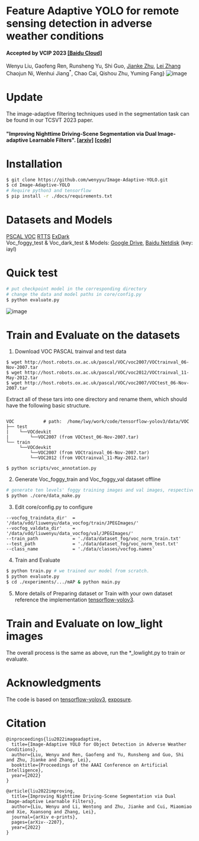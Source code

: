 # Feature Adaptive YOLO for remote sensing detection in adverse weather conditions
####  Accepted by VCIP 2023 [[Baidu Cloud]](https://pan.baidu.com/s/1636ofSq77uXaqAlRjs4HEQ?pwd=70ts) 
Wenyu Liu, Gaofeng Ren, Runsheng Yu, Shi Guo, [Jianke Zhu](https://person.zju.edu.cn/jkzhu/645901.html), [Lei Zhang](https://web.comp.polyu.edu.hk/cslzhang/)
Chaojun Ni, Wenhui Jiang$^{\ast}$, Chao Cai, Qishou Zhu, Yuming Fang}
![image](https://user-images.githubusercontent.com/24246792/146731560-fa69fe86-fbf8-4a96-8bd8-a500490ec41d.png)
# Update
The image-adaptive filtering techniques used in the segmentation task can be found in our TCSVT 2023 paper.
#### "Improving Nighttime Driving-Scene Segmentation via Dual Image-adaptive Learnable Filters". [[arxiv]](https://arxiv.org/abs/2207.01331) [[code]]( https://github.com/wenyyu/IA-Seg)
# Installation
```bash
$ git clone https://github.com/wenyyu/Image-Adaptive-YOLO.git  
$ cd Image-Adaptive-YOLO  
# Require python3 and tensorflow
$ pip install -r ./docs/requirements.txt
```

# Datasets and Models
[PSCAL VOC](http://host.robots.ox.ac.uk/pascal/VOC/) [RTTS](https://sites.google.com/view/reside-dehaze-datasets/reside-%CE%B2) [ExDark](https://github.com/cs-chan/Exclusively-Dark-Image-Dataset/tree/master/Dataset)  
Voc_foggy_test & Voc_dark_test & Models: [Google Drive](https://drive.google.com/drive/folders/1P0leuiGHH69kVxyNVFuiCdCYXyYquPqM), [Baidu Netdisk](https://pan.baidu.com/s/1GQE_80rEzs0uCrzauHxwdw) (key: iayl)  
# Quick test
```bash  
# put checkpoint model in the corresponding directory 
# change the data and model paths in core/config.py
$ python evaluate.py 
```

![image](https://user-images.githubusercontent.com/24246792/146735760-4fcf7be9-fdd2-4694-8d91-d254144c52eb.png)

# Train and Evaluate on the datasets
1. Download VOC PASCAL trainval and test data
```bashrc
$ wget http://host.robots.ox.ac.uk/pascal/VOC/voc2007/VOCtrainval_06-Nov-2007.tar
$ wget http://host.robots.ox.ac.uk/pascal/VOC/voc2012/VOCtrainval_11-May-2012.tar
$ wget http://host.robots.ox.ac.uk/pascal/VOC/voc2007/VOCtest_06-Nov-2007.tar
```
Extract all of these tars into one directory and rename them, which should have the following basic structure.
```bashrc

VOC           # path:  /home/lwy/work/code/tensorflow-yolov3/data/VOC
├── test
|    └──VOCdevkit
|        └──VOC2007 (from VOCtest_06-Nov-2007.tar)
└── train
     └──VOCdevkit
         └──VOC2007 (from VOCtrainval_06-Nov-2007.tar)
         └──VOC2012 (from VOCtrainval_11-May-2012.tar)
                     
$ python scripts/voc_annotation.py
```
2. Generate Voc_foggy_train and Voc_foggy_val dataset offline
```bash  
# generate ten levels' foggy training images and val images, respectively
$ python ./core/data_make.py 
```

3. Edit core/config.py to configure  
```bashrc
--vocfog_traindata_dir'  = '/data/vdd/liuwenyu/data_vocfog/train/JPEGImages/'
--vocfog_valdata_dir'    = '/data/vdd/liuwenyu/data_vocfog/val/JPEGImages/'
--train_path             = './data/dataset_fog/voc_norm_train.txt'
--test_path              = './data/dataset_fog/voc_norm_test.txt'
--class_name             = './data/classes/vocfog.names'
```
4. Train and Evaluate
```bash  
$ python train.py # we trained our model from scratch.  
$ python evaluate.py   
$ cd ./experiments/.../mAP & python main.py 
``` 
5. More details of Preparing dataset or Train with your own dataset  
   reference the implementation [tensorflow-yolov3](https://github.com/YunYang1994/tensorflow-yolov3).
   
# Train and Evaluate on low_light images
The overall process is the same as above, run the *_lowlight.py to train or evaluate.

# Acknowledgments

The code is based on [tensorflow-yolov3](https://github.com/YunYang1994/tensorflow-yolov3), [exposure](https://github.com/yuanming-hu/exposure).

# Citation

```shell
@inproceedings{liu2022imageadaptive,
  title={Image-Adaptive YOLO for Object Detection in Adverse Weather Conditions},
  author={Liu, Wenyu and Ren, Gaofeng and Yu, Runsheng and Guo, Shi and Zhu, Jianke and Zhang, Lei},
  booktitle={Proceedings of the AAAI Conference on Artificial Intelligence},
  year={2022}
}

@article{liu2022improving,
  title={Improving Nighttime Driving-Scene Segmentation via Dual Image-adaptive Learnable Filters},
  author={Liu, Wenyu and Li, Wentong and Zhu, Jianke and Cui, Miaomiao and Xie, Xuansong and Zhang, Lei},
  journal={arXiv e-prints},
  pages={arXiv--2207},
  year={2022}
}
```
